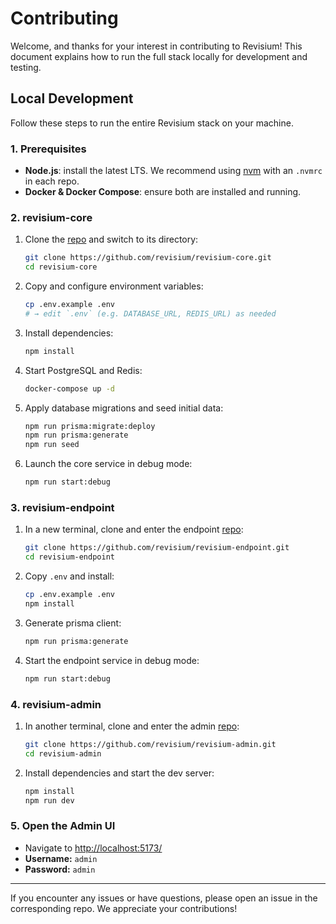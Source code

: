 # Contributing

Welcome, and thanks for your interest in contributing to Revisium! This document explains how to run the full stack locally for development and testing.

## Local Development

Follow these steps to run the entire Revisium stack on your machine.

### 1. Prerequisites

- **Node.js**: install the latest LTS. We recommend using [nvm][nvm] with an `.nvmrc` in each repo.
- **Docker & Docker Compose**: ensure both are installed and running.

### 2. revisium-core

1. Clone the [repo](https://github.com/revisium/revisium-core) and switch to its directory:
   ```bash
   git clone https://github.com/revisium/revisium-core.git
   cd revisium-core
   ```
2. Copy and configure environment variables:
   ```bash
   cp .env.example .env
   # → edit `.env` (e.g. DATABASE_URL, REDIS_URL) as needed
   ```
3. Install dependencies:
   ```bash
   npm install
   ```
4. Start PostgreSQL and Redis:
   ```bash
   docker-compose up -d
   ```
5. Apply database migrations and seed initial data:
   ```bash
   npm run prisma:migrate:deploy
   npm run prisma:generate
   npm run seed
   ```
6. Launch the core service in debug mode:
   ```bash
   npm run start:debug
   ```

### 3. revisium-endpoint

1. In a new terminal, clone and enter the endpoint [repo](https://github.com/revisium/revisium-endpoint):
   ```bash
   git clone https://github.com/revisium/revisium-endpoint.git
   cd revisium-endpoint
   ```
2. Copy `.env` and install:
   ```bash
   cp .env.example .env
   npm install
   ```

3. Generate prisma client:
   ```bash
   npm run prisma:generate
   ```

4. Start the endpoint service in debug mode:
   ```bash
   npm run start:debug
   ```

### 4. revisium-admin

1. In another terminal, clone and enter the admin [repo](https://github.com/revisium/revisium-admin):
   ```bash
   git clone https://github.com/revisium/revisium-admin.git
   cd revisium-admin
   ```
2. Install dependencies and start the dev server:
   ```bash
   npm install
   npm run dev
   ```

### 5. Open the Admin UI

- Navigate to [http://localhost:5173/](http://localhost:5173/)
- **Username:** `admin`
- **Password:** `admin`

---

If you encounter any issues or have questions, please open an issue in the corresponding repo. We appreciate your contributions!

[nvm]: https://github.com/nvm-sh/nvm?tab=readme-ov-file#calling-nvm-use-automatically-in-a-directory-with-a-nvmrc-file
